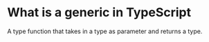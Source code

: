 # What is a generic in TypeScript

A type function that takes in a type as parameter and returns a type.
